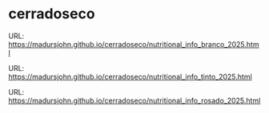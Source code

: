 # cerradoseco
URL: https://madursjohn.github.io/cerradoseco/nutritional_info_branco_2025.html

URL: https://madursjohn.github.io/cerradoseco/nutritional_info_tinto_2025.html

URL: https://madursjohn.github.io/cerradoseco/nutritional_info_rosado_2025.html
